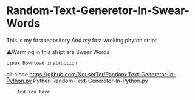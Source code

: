 # Random-Text-Generetor-In-Swear-Words
This is my first repository And my first wroking phyton stript 

⚠️Warming in this stript are Swear Words 

    Linux Download instruction
git clone https://github.com/NouserTer/Random-Text-Generetor-In-Python.py
Python Random-Text-Generetor-In-Python.py

        And You have 
